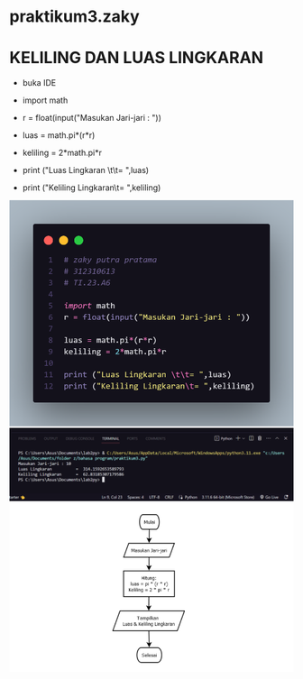 # praktikum3.zaky

<h1>KELILING DAN LUAS LINGKARAN</h1>

+ <p>buka IDE</p>
+ <p>import math</p>
+ <p>r = float(input("Masukan Jari-jari : "))</p>
+ <p>luas = math.pi*(r*r)</p>
+ <p>keliling = 2*math.pi*r</p>
+ <p>print ("Luas Lingkaran \t\t= ",luas)</p>
+ <p>print ("Keliling Lingkaran\t= ",keliling)</p>

![ss](screenshot/ss.png)
![ss](screenshot/ss2.png)
![ss](screenshot/ss3.png)
